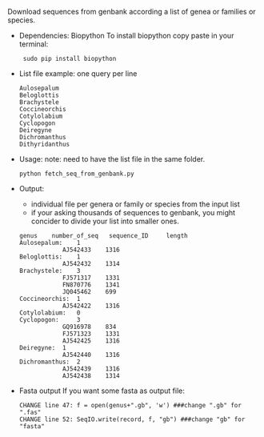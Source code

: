Download sequences from genbank according a list of genea or families or species. 


- Dependencies: Biopython
	To install biopython copy paste in your terminal: 
	```
	 sudo pip install biopython
	```

- List file example: one query per line
	```
	Aulosepalum
	Beloglottis
	Brachystele
	Coccineorchis
	Cotylolabium
	Cyclopogon
	Deiregyne
	Dichromanthus
	Dithyridanthus
	```
- Usage:
	note: need to have the list file in the same folder.
	```
	python fetch_seq_from_genbank.py
	```

- Output:
	- individual file per genera or family or species from the input list
	- if your asking thousands of sequences to genbank, you might concider to divide your list into smaller ones.
	```
	genus	 number_of_seq 	 sequence_ID 	 length
	Aulosepalum: 	1
				AJ542433	1316
	Beloglottis: 	1
				AJ542432	1314
	Brachystele: 	3
				FJ571317	1331
				FN870776	1341
				JQ045462	699
	Coccineorchis: 	1
				AJ542422	1316
	Cotylolabium: 	0
	Cyclopogon: 	3
				GQ916978	834
				FJ571323	1331
				AJ542425	1316
	Deiregyne: 	1
				AJ542440	1316
	Dichromanthus: 	2
				AJ542439	1316
				AJ542438	1314
	```

- Fasta output
	If you want some fasta as output file: 
	```
	CHANGE line 47: f = open(genus+".gb", 'w') ###change ".gb" for ".fas"
	CHANGE line 52: SeqIO.write(record, f, "gb") ###change "gb" for "fasta"
	```

